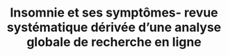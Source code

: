 --- 
abstract: '' 
authors: 
 - P Lemoine
 -  admin
 -  Y Koga
 -  C Bertin
doi: '' 
featured: false 
publication: '*Médecine du Sommeil*, NA' 
publication_short: '' 
publishDate: '2020-01-01' 
title: 'Insomnie et ses symptômes- revue systématique dérivée d’une analyse globale de recherche en ligne' 
url_code: '' 
url_dataset: '' 
url_pdf: '' 
url_poster: '' 
url_project: '' 
url_slides: '' 
url_source: '' 
url_video: '' 
---
